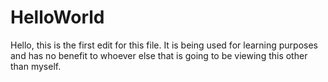 # HelloWorld

Hello, this is the first edit for this file. It is being used for learning purposes and has no benefit to whoever else that is going to be viewing this other than myself. 
